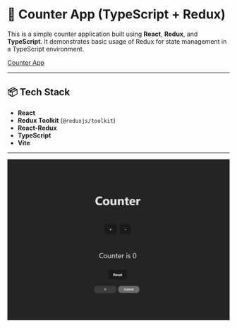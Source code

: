 # 🧮 Counter App (TypeScript + Redux)

This is a simple counter application built using **React**, **Redux**, and **TypeScript**. It demonstrates basic usage of Redux for state management in a TypeScript environment.

[Counter App](https://stunning-medovik-b87f17.netlify.app/)

---

## 📦 Tech Stack

- **React**
- **Redux Toolkit** (`@reduxjs/toolkit`)
- **React-Redux**
- **TypeScript**
- **Vite** 

---

![CounterApp](./public/counter-project.png)
